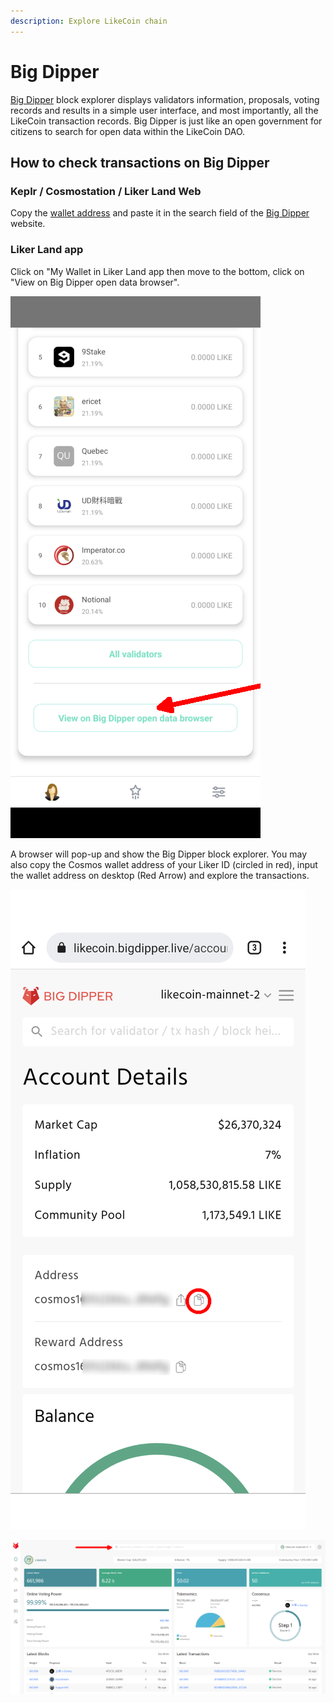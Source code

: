 ```yaml
---
description: Explore LikeCoin chain
---
```


# Big Dipper

[Big Dipper](https://likecoin.bigdipper.live/) block explorer displays validators information, proposals, voting records and results in a simple user interface, and most importantly, all the LikeCoin transaction records. Big Dipper is just like an open government for citizens to search for open data within the LikeCoin DAO.

## How to check transactions on Big Dipper

### Keplr / Cosmostation / Liker Land Web

Copy the [wallet address](wallet-address.md) and paste it in the search field of the [Big Dipper](https://likecoin.bigdipper.live/) website.

### Liker Land app

Click on "My Wallet in Liker Land app then move to the bottom, click on "View on Big Dipper open data browser".

![](<../../.gitbook/assets/Big Dipper-en.png>)

A browser will pop-up and show the Big Dipper block explorer. You may also copy the Cosmos wallet address of your Liker ID (circled in red), input the wallet address on desktop (Red Arrow)  and explore the transactions.

![](../../.gitbook/assets/BigDipper-01.png)

![](../../.gitbook/assets/BigDipper-02.png)
